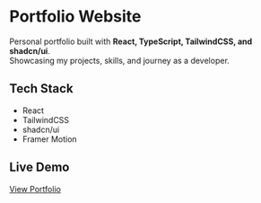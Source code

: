 
# Portfolio Website

Personal portfolio built with **React, TypeScript, TailwindCSS, and shadcn/ui**.  
Showcasing my projects, skills, and journey as a developer.

## Tech Stack
- React 
- TailwindCSS
- shadcn/ui
- Framer Motion

## Live Demo
[View Portfolio](https://barikbibek.github.io/portfolio/)
